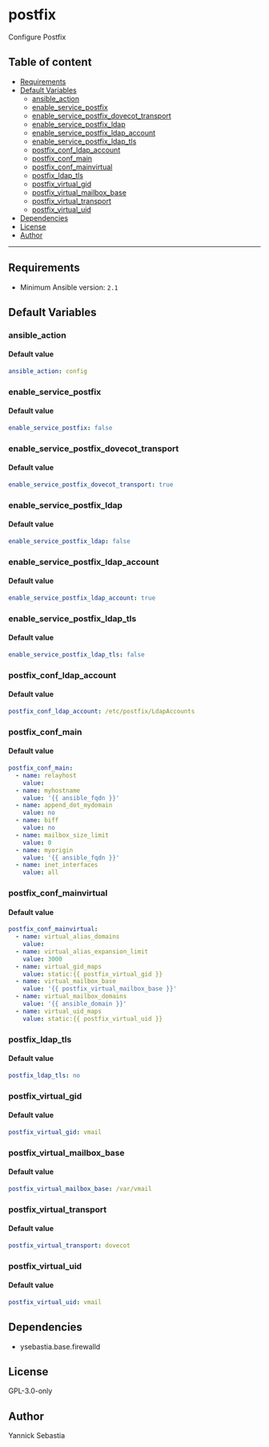 # postfix

Configure Postfix

## Table of content

- [Requirements](#requirements)
- [Default Variables](#default-variables)
  - [ansible_action](#ansible_action)
  - [enable_service_postfix](#enable_service_postfix)
  - [enable_service_postfix_dovecot_transport](#enable_service_postfix_dovecot_transport)
  - [enable_service_postfix_ldap](#enable_service_postfix_ldap)
  - [enable_service_postfix_ldap_account](#enable_service_postfix_ldap_account)
  - [enable_service_postfix_ldap_tls](#enable_service_postfix_ldap_tls)
  - [postfix_conf_ldap_account](#postfix_conf_ldap_account)
  - [postfix_conf_main](#postfix_conf_main)
  - [postfix_conf_mainvirtual](#postfix_conf_mainvirtual)
  - [postfix_ldap_tls](#postfix_ldap_tls)
  - [postfix_virtual_gid](#postfix_virtual_gid)
  - [postfix_virtual_mailbox_base](#postfix_virtual_mailbox_base)
  - [postfix_virtual_transport](#postfix_virtual_transport)
  - [postfix_virtual_uid](#postfix_virtual_uid)
- [Dependencies](#dependencies)
- [License](#license)
- [Author](#author)

---

## Requirements

- Minimum Ansible version: `2.1`

## Default Variables

### ansible_action

#### Default value

```YAML
ansible_action: config
```

### enable_service_postfix

#### Default value

```YAML
enable_service_postfix: false
```

### enable_service_postfix_dovecot_transport

#### Default value

```YAML
enable_service_postfix_dovecot_transport: true
```

### enable_service_postfix_ldap

#### Default value

```YAML
enable_service_postfix_ldap: false
```

### enable_service_postfix_ldap_account

#### Default value

```YAML
enable_service_postfix_ldap_account: true
```

### enable_service_postfix_ldap_tls

#### Default value

```YAML
enable_service_postfix_ldap_tls: false
```

### postfix_conf_ldap_account

#### Default value

```YAML
postfix_conf_ldap_account: /etc/postfix/LdapAccounts
```

### postfix_conf_main

#### Default value

```YAML
postfix_conf_main:
  - name: relayhost
    value:
  - name: myhostname
    value: '{{ ansible_fqdn }}'
  - name: append_dot_mydomain
    value: no
  - name: biff
    value: no
  - name: mailbox_size_limit
    value: 0
  - name: myorigin
    value: '{{ ansible_fqdn }}'
  - name: inet_interfaces
    value: all
```

### postfix_conf_mainvirtual

#### Default value

```YAML
postfix_conf_mainvirtual:
  - name: virtual_alias_domains
    value:
  - name: virtual_alias_expansion_limit
    value: 3000
  - name: virtual_gid_maps
    value: static:{{ postfix_virtual_gid }}
  - name: virtual_mailbox_base
    value: '{{ postfix_virtual_mailbox_base }}'
  - name: virtual_mailbox_domains
    value: '{{ ansible_domain }}'
  - name: virtual_uid_maps
    value: static:{{ postfix_virtual_uid }}
```

### postfix_ldap_tls

#### Default value

```YAML
postfix_ldap_tls: no
```

### postfix_virtual_gid

#### Default value

```YAML
postfix_virtual_gid: vmail
```

### postfix_virtual_mailbox_base

#### Default value

```YAML
postfix_virtual_mailbox_base: /var/vmail
```

### postfix_virtual_transport

#### Default value

```YAML
postfix_virtual_transport: dovecot
```

### postfix_virtual_uid

#### Default value

```YAML
postfix_virtual_uid: vmail
```



## Dependencies

- ysebastia.base.firewalld

## License

GPL-3.0-only

## Author

Yannick Sebastia
